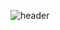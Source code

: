 ![header](https://capsule-render.vercel.app/api?type=waving&color=63a1ff&height=300&section=header&text=Observer와FE&fontSize=70&animation=fadeIn&fontAlignY=38&desc=상태관리라이브러리_옵저버패턴으로_구현&descAlignY=60&fontColor=ffffff)
